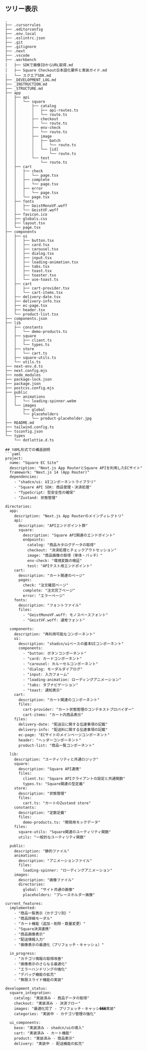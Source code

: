 ## ツリー表示
```tree
.
├── .cursorrules
├── .editorconfig
├── .env.local
├── .eslintrc.json
├── .git
├── .gitignore
├── .next
├── .vscode
├── .workbench
│   ├── SDKで画像IDからURL取得.md
│   ├── Square Checkout日本語化要件と実装ガイド.md
│   └── スクエアSDK.md
├── _DEVELOPMENT_LOG.md
├── _INSTRUCTION.md
├── _STRUCTURE.md
├── app
│   ├── api
│   │   └── square
│   │       ├── catalog
│   │       │   ├── api-routes.ts
│   │       │   └── route.ts
│   │       ├── checkout
│   │       │   └── route.ts
│   │       ├── env-check
│   │       │   └── route.ts
│   │       ├── image
│   │       │   ├── batch
│   │       │   │   └── route.ts
│   │       │   └── [id]
│   │       │       └── route.ts
│   │       └── test
│   │           └── route.ts
│   ├── cart
│   │   ├── check
│   │   │   └── page.tsx
│   │   ├── complete
│   │   │   └── page.tsx
│   │   ├── error
│   │   │   └── page.tsx
│   │   └── page.tsx
│   ├── fonts
│   │   ├── GeistMonoVF.woff
│   │   └── GeistVF.woff
│   ├── favicon.ico
│   ├── globals.css
│   ├── layout.tsx
│   └── page.tsx
├── components
│   ├── ui
│   │   ├── button.tsx
│   │   ├── card.tsx
│   │   ├── carousel.tsx
│   │   ├── dialog.tsx
│   │   ├── input.tsx
│   │   ├── loading-animation.tsx
│   │   ├── tabs.tsx
│   │   ├── toast.tsx
│   │   ├── toaster.tsx
│   │   └── use-toast.ts
│   ├── cart
│   │   ├── cart-provider.tsx
│   │   └── cart-items.tsx
│   ├── delivery-date.tsx
│   ├── delivery-info.tsx
│   ├── ec-page.tsx
│   ├── header.tsx
│   └── product-list.tsx
├── components.json
├── lib
│   ├── constants
│   │   └── demo-products.ts
│   ├── square
│   │   ├── client.ts
│   │   └── types.ts
│   ├── store
│   │   └── cart.ts
│   ├── square-utils.ts
│   └── utils.ts
├── next-env.d.ts
├── next.config.mjs
├── node_modules
├── package-lock.json
├── package.json
├── postcss.config.mjs
├── public
│   ├── animations
│   │   └── loading-spinner.webm
│   └── images
│       ├── global
│       └── placeholders
│           └── product-placeholder.jpg
├── README.md
├── tailwind.config.ts
├── tsconfig.json
└── types
    └── dotlottie.d.ts

## YAML形式での構造説明
```yaml
project:
  name: "Square EC Site"
  description: "Next.js App RouterとSquare APIを利用したECサイト"
  framework: "Next.js 14 (App Router)"
  dependencies:
    - "shadcn/ui: UIコンポーネントライブラリ"
    - "Square API SDK: 商品管理・決済処理"
    - "TypeScript: 型安全性の確保"
    - "Zustand: 状態管理"

directories:
  app:
    description: "Next.js App Routerのメインディレクトリ"
    api:
      description: "APIエンドポイント群"
      square:
        description: "Square API関連のエンドポイント"
        endpoints:
          catalog: "商品カタログデータの取得"
          checkout: "決済処理とチェックアウトセッション"
          image: "商品画像の取得（単体・バッチ）"
          env-check: "環境変数の検証"
          test: "APIテスト用エンドポイント"
    cart:
      description: "カート関連のページ"
      pages:
        check: "注文確認ページ"
        complete: "注文完了ページ"
        error: "エラーページ"
    fonts:
      description: "フォントファイル"
      files:
        - "GeistMonoVF.woff: モノスペースフォント"
        - "GeistVF.woff: 通常フォント"

  components:
    description: "再利用可能なコンポーネント"
    ui:
      description: "shadcn/uiベースの基本UIコンポーネント"
      components:
        - "button: ボタンコンポーネント"
        - "card: カードコンポーネント"
        - "carousel: カルーセルコンポーネント"
        - "dialog: モーダルダイアログ"
        - "input: 入力フォーム"
        - "loading-animation: ローディングアニメーション"
        - "tabs: タブナビゲーション"
        - "toast: 通知表示"
    cart:
      description: "カート関連のコンポーネント"
      files:
        cart-provider: "カート状態管理のコンテキストプロバイダー"
        cart-items: "カート内商品表示"
    files:
      delivery-date: "配送日に関する伝達事項の記載"
      delivery-info: "配送料に関する伝達事項の記載"
      ec-page: "ECサイトのメインページコンポーネント"
      header: "ヘッダーコンポーネント"
      product-list: "商品一覧コンポーネント"

  lib:
    description: "ユーティリティと共通ロジック"
    square:
      description: "Square API連携"
      files:
        client.ts: "Square APIクライアントの設定と共通関数"
        types.ts: "Square関連の型定義"
    store:
      description: "状態管理"
      files:
        cart.ts: "カートのZustand store"
    constants:
      description: "定数定義"
      files:
        demo-products.ts: "開発用モックデータ"
    files:
      square-utils: "Square関連のユーティリティ関数"
      utils: "一般的なユーティリティ関数"

  public:
    description: "静的ファイル"
    animations:
      description: "アニメーションファイル"
      files:
        loading-spinner: "ローディングアニメーション"
    images:
      description: "画像ファイル"
      directories:
        global: "サイト共通の画像"
        placeholders: "プレースホルダー画像"

current_features:
  implemented:
    - "商品一覧表示（カテゴリ別）"
    - "商品詳細モーダル"
    - "カート機能（追加・削除・数量変更）"
    - "Square決済連携"
    - "商品画像表示"
    - "配送情報入力"
    - "画像表示の最適化（プリフェッチ・キャッシュ）"

  in_progress:
    - "カテゴリ情報の取得改善"
    - "画像表示のさらなる最適化"
    - "エラーハンドリングの強化"
    - "デバッグ機能の拡充"
    - "無限スライド機能の実装"

development_status:
  square_integration:
    catalog: "実装済み - 商品データの取得"
    checkout: "実装済み - 決済フロー"
    images: "最適化完了 - プリフェッチ・キャッシ���実装"
    categories: "実装中 - カテゴリ管理の強化"

  ui_components:
    base: "実装済み - shadcn/uiの導入"
    cart: "実装済み - カート機能"
    product: "実装済み - 商品表示"
    delivery: "実装中 - 配送機能の拡充"
```
